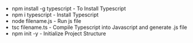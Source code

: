 - npm install -g typescript - To Install Typescript
- npm i typescript - Install Typescript
- node filename.js - Run js file
- tsc filename.ts - Compile Typescript into Javascript and generate .js file
- npm init -y - Initialize Project Structure
